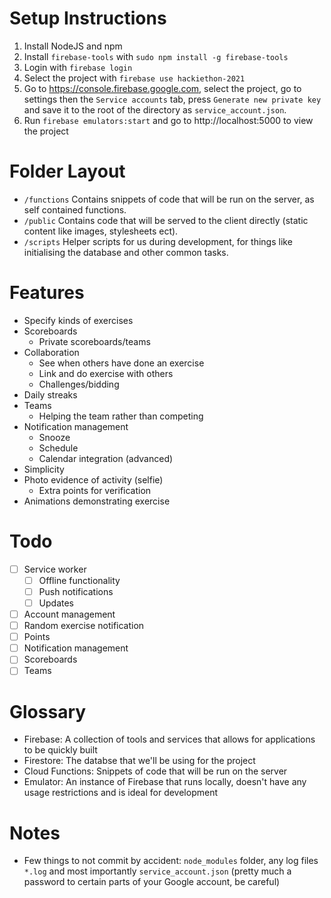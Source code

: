 # Setup Instructions
1. Install NodeJS and npm
2. Install `firebase-tools` with `sudo npm install -g firebase-tools`
3. Login with `firebase login`
4. Select the project with `firebase use hackiethon-2021`
5. Go to https://console.firebase.google.com, select the project, go to settings then the `Service accounts` tab, press `Generate new private key` and save it to the root of the directory as `service_account.json`.
6. Run `firebase emulators:start` and go to http://localhost:5000 to view the project

# Folder Layout
 - `/functions`
Contains snippets of code that will be run on the server, as self contained functions.
 - `/public`
Contains code that will be served to the client directly (static content like images, stylesheets ect).
 - `/scripts`
Helper scripts for us during development, for things like initialising the database and other common tasks.

# Features
 - Specify kinds of exercises
 - Scoreboards
    - Private scoreboards/teams
 - Collaboration
    - See when others have done an exercise
    - Link and do exercise with others
    - Challenges/bidding
 - Daily streaks
 - Teams
    - Helping the team rather than competing
 - Notification management
    - Snooze
    - Schedule
    - Calendar integration (advanced)
 - Simplicity
 - Photo evidence of activity (selfie)
    - Extra points for verification
 - Animations demonstrating exercise

# Todo
 - [ ] Service worker
   - [ ] Offline functionality
   - [ ] Push notifications
   - [ ] Updates
 - [ ] Account management
 - [ ] Random exercise notification
 - [ ] Points
 - [ ] Notification management
 - [ ] Scoreboards
 - [ ] Teams

# Glossary
 - Firebase: A collection of tools and services that allows for applications to be quickly built
 - Firestore: The databse that we'll be using for the project
 - Cloud Functions: Snippets of code that will be run on the server
 - Emulator: An instance of Firebase that runs locally, doesn't have any usage restrictions and is ideal for development

# Notes
 - Few things to not commit by accident: `node_modules` folder, any log files `*.log` and most importantly `service_account.json` (pretty much a password to certain parts of your Google account, be careful)